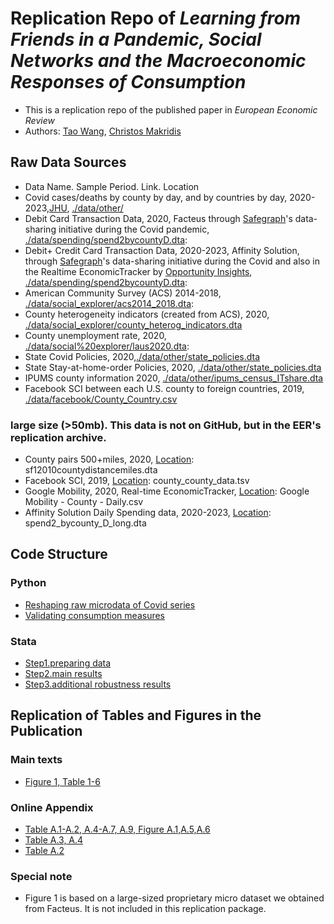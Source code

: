 # Replication Repo of _Learning from Friends in a Pandemic, Social Networks and the Macroeconomic Responses of Consumption_
- This is a replication repo of the published paper in _European Economic Review_
- Authors: [Tao Wang](taowangeconomics@gmail.com),  [Christos Makridis](christos.a.makridis@gmail.com)

## Raw Data Sources

- Data Name. Sample Period. Link. Location
- Covid cases/deaths by county by day, and by countries by day, 2020-2023,[JHU](https://github.com/CSSEGISandData/COVID-19), [./data/other/](./data/other/)
- Debit Card Transaction Data, 2020, Facteus through [Safegraph](https://www.safegraph.com/blog/safegraph-partners-with-dewey)'s data-sharing initiative during the Covid pandemic, [./data/spending/spend2bycountyD.dta](./data/spending/spend2bycountyD.dta): 
- Debit+ Credit Card Transaction Data, 2020-2023, Affinity Solution, through [Safegraph](https://www.safegraph.com/blog/safegraph-partners-with-dewey)'s data-sharing initiative during the Covid and also in the Realtime EconomicTracker by [Opportunity Insights](https://opportunityinsights.org), [./data/spending/spend2bycountyD.dta](./data/spending/spend2bycountyD.dta): 
- American Community Survey (ACS) 2014-2018, [./data/social_explorer/acs2014_2018.dta](./data/social_explorer/acs2014_2018.dta): 
- County heterogeneity indicators (created from ACS), 2020, [./data/social_explorer/county_heterog_indicators.dta](./data/social_explorer/county_heterog_indicators.dta) 
- County unemployment rate, 2020, [./data/social%20explorer/laus2020.dta](./data/social%20explorer/laus2020.dta): 
- State Covid Policies, 2020,[./data/other/state_policies.dta](./data/other/state_policies.dta)
- State Stay-at-home-order Policies, 2020, [./data/other/state_policies.dta](./data/other/state_policies.dta)
- IPUMS county information 2020, [./data/other/ipums_census_ITshare.dta](./data/other/ipums_census_ITshare.dta) 
- Facebook SCI between each U.S. county to foreign countries, 2019, [./data/facebook/County_Country.csv](./data/facebook/County_Country.csv) 

### large size (>50mb). This data is not on GitHub, but in the EER's replication archive.
- County pairs 500+miles, 2020, [Location](./data/physical/): sf12010countydistancemiles.dta
- Facebook SCI, 2019, [Location](./data/facebook/): county_county_data.tsv
- Google Mobility, 2020, Real-time EconomicTracker, [Location](./data/other/): Google Mobility - County - Daily.csv
- Affinity Solution Daily Spending data, 2020-2023, [Location](./data/spending/): spend2_bycounty_D_long.dta
 
## Code Structure 
### Python
- [Reshaping raw microdata of Covid series](./analysis/python/covid_reshape.py)
- [Validating consumption measures](./analysis/python/Compare.ipynb)
### Stata
- [Step1.preparing data](./analysis/preparedata.do)
- [Step2.main results](./analysis/main.do)
- [Step3.additional robustness results](./analysis/robustness.do)

## Replication of Tables and Figures in the Publication

### Main texts
- [Figure 1, Table 1-6](./analysis/main.do)
### Online Appendix 
- [Table A.1-A.2, A.4-A.7, A.9, Figure A.1,A.5,A.6](./analysis/robustness.do)
- [Table A.3, A.4](./analysis/main.do)
- [Table A.2](./analysis/python/Compare.ipynb)

### Special note
-  Figure 1 is based on a large-sized proprietary micro dataset we obtained from Facteus. It is not included in this replication package. 

